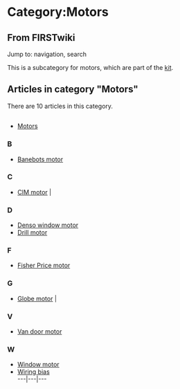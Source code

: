 # Category:Motors

## From FIRSTwiki

Jump to: navigation, search

This is a subcategory for motors, which are part of the [kit](kit-of-parts).

## Articles in category "Motors"

There are 10 articles in this category.

## #

- [Motors](motors)

### B

- [Banebots motor](banebots-motor)

### C

- [CIM motor](CIM_motor "CIM motor") |

### D

- [Denso window motor](denso-window-motor)
- [Drill motor](drill-motor)

### F

- [Fisher Price motor](fisher-price-motor)

### G

- [Globe motor](globe-motor) |

### V

- [Van door motor](van-door-motor)

### W

- [Window motor](window-motor)
- [Wiring bias](wiring-bias)<br>
  ---|---|---
